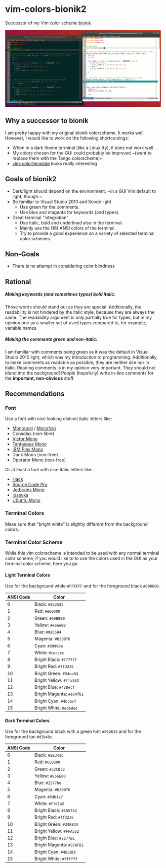 # vim-colors-bionik2
Successor of my Vim color scheme [bionik](https://github.com/datMaffin/vim-colors-bionik)

![screenshot](screenshot.png)

## Why a successor to bionik

I am pretty happy with my original bionik colorscheme. It works well.
However, I would like to work on the following shortcomings:
- When in a dark theme terminal (like a Linux tty), it does not work well.
- My colors chosen for the GUI could probably be improved ~(want to replace them with the Tango colorscheme)~
- [vim-colortemplate](https://github.com/lifepillar/vim-colortemplate) looks really interesting


## Goals of bionik2
- Dark/light should depend on the environment; ~in a GUI Vim default to light, though.~
- Be familiar to Visual Studio 2010 and Xcode light
  + Use green for the comments.
  + Use blue and magenta for keywords (and types).
- Great terminal "integration"
  + Use italic, bold and underlined also in the terminal.
  + Mainly use the (16) ANSI colors of the terminal.
  + Try to provide a good experience on a variety of selected terminal color schemes.

## Non-Goals
- There is no attempt in considering color blindness

## Rational
##### Making keywords (and sometimes types) bold italic:
Those words should stand out as they are special. Additionally, the readability is not hindered by the italic style, because they are always the same.
The readability argument is only partially true for types, but in my opinion one as a smaller set of used types compared to, for example, variable names.

##### Making the comments green and non-italic:
I am familiar with comments being green as it was the default in Visual Studio 2010 light, which was my introduction to programming.
Additionally, to make comments as readable as possible, they are neither dim nor in italic.
Reading comments is in my opinion very important. They should not blend into the background!
People (hopefully) write in-line comments for the **important, non-obvious** stuff.


## Recommendations
### Font
Use a font with nice looking distinct italic letters like:
- [Mononoki](https://madmalik.github.io/mononoki/) / [Monofoki](https://github.com/datMaffin/monofoki)
- Consolas (non-libre)
- [Victor Mono](https://rubjo.github.io/victor-mono/)
- [Fantasque Mono](https://github.com/belluzj/fantasque-sans)
- [IBM Plex Mono](https://www.ibm.com/plex/)
- Dank Mono (non-free)
- Operator Mono (non-free)

Or at least a font with nice italic letters like:
- [Hack](https://sourcefoundry.org/hack/)
- [Source Code Pro](https://github.com/adobe-fonts/source-code-pro)
- [Jetbrains Mono](https://www.jetbrains.com/lp/mono/)
- [Iosevka](https://typeof.net/Iosevka/)
- [Ubuntu Mono](https://design.ubuntu.com/font/)

### Terminal Colors
Make sure that "bright white" is slightly different from the background colors.

### Terminal Color Scheme

While this vim colorscheme is intended to be used with any normal terminal color scheme, if you would like to to use the colors used in the GUI as your terminal color scheme, here you go:

#### Light Terminal Colors

Use for the background white `#FFFFFF` and for the foreground black `#000000`.

| ANSI Code | Color                     |
|-----------|---------------------------|
| 0         | Black: `#252525`          |
| 1         | Red: `#e60000`            |
| 2         | Green: `#00B800`          |
| 3         | Yellow: `#e66e00`         |
| 4         | Blue: `#0a5594`           |
| 5         | Magenta: `#b30070`        |
| 6         | Cyan: `#00988e`           |
| 7         | White: `#cccccc`          |
| 8         | Bright Black: `#7f7f7f`   |
| 9         | Bright Red: `#ff3236`     |
| 10        | Bright Green: `#34ee34`   |
| 11        | Bright Yellow: `#ffa552`  |
| 12        | Bright Blue: `#428ecf`    |
| 13        | Bright Magenta: `#ec4fb1` |
| 14        | Bright Cyan: `#4bcbcf`    |
| 15        | Bright White: `#ededed`   |


#### Dark Terminal Colors

Use for the background black with a green hint `#062626` and for the foreground tan `#d2b48c`.

| ANSI Code | Color                     |
|-----------|---------------------------|
| 0         | Black: `#2E3436`          |
| 1         | Red: `#CC0000`            |
| 2         | Green: `#32CD32`          |
| 3         | Yellow: `#E66E00`         |
| 4         | Blue: `#2277be`           |
| 5         | Magenta: `#b30070`        |
| 6         | Cyan: `#0db1a7`           |
| 7         | White: `#ffd7a2`          |
| 8         | Bright Black: `#555753`   |
| 9         | Bright Red: `#ff3236`     |
| 10        | Bright Green: `#34EE34`   |
| 11        | Bright Yellow: `#FFA552`  |
| 12        | Bright Blue: `#2277BE`    |
| 13        | Bright Magenta: `#EC4FB1` |
| 14        | Bright Cyan: `#4BCBCF`    |
| 15        | Bright White: `#ffffff`   |
